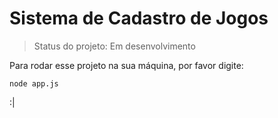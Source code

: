 # Sistema de Cadastro de Jogos 

> Status do projeto: Em desenvolvimento

Para rodar esse projeto na sua máquina, por favor digite:

```
node app.js
```

:|
